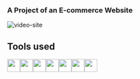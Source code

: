 ### A Project of an E-commerce Website

![video-site](https://github.com/talitasdias/Intensivao-JavaScript/assets/123988772/7d8ab54a-4b05-44ee-b798-bc6be6036081)

## Tools used
<p style="display:flex; gap:15">
<img width="30px" src="https://cdn.jsdelivr.net/gh/devicons/devicon/icons/html5/html5-original.svg" />
<img width="30px" src="https://cdn.jsdelivr.net/gh/devicons/devicon/icons/tailwindcss/tailwindcss-plain.svg" />
<img width="30px" src="https://cdn.jsdelivr.net/gh/devicons/devicon/icons/javascript/javascript-original.svg" />
<img width="30px" src="https://cdn.jsdelivr.net/gh/devicons/devicon/icons/nodejs/nodejs-original.svg" />
<img width="30px" src="https://cdn.jsdelivr.net/gh/devicons/devicon/icons/npm/npm-original-wordmark.svg" />
<img width="30px" src="https://avatars.githubusercontent.com/u/65625612?s=280&v=4" />
<img width="30px" src="https://cdn.jsdelivr.net/gh/devicons/devicon/icons/git/git-original.svg" />
</p>
